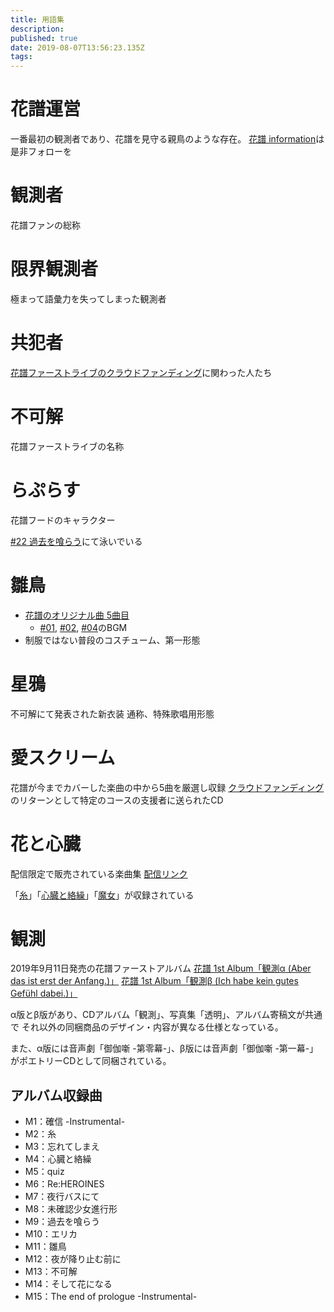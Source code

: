 ```yaml
---
title: 用語集
description: 
published: true
date: 2019-08-07T13:56:23.135Z
tags: 
---
```


# 花譜運営
一番最初の観測者であり、花譜を見守る親鳥のような存在。
[花譜 information](https://twitter.com/kaf_info)は是非フォローを

# 観測者
花譜ファンの総称

# 限界観測者
極まって語彙力を失ってしまった観測者

# 共犯者
[花譜ファーストライブのクラウドファンディング](https://camp-fire.jp/projects/view/153477)に関わった人たち

# 不可解
花譜ファーストライブの名称

# らぷらす
花譜フードのキャラクター

[#22 過去を喰らう](https://www.youtube.com/watch?v=tMKrECxEpq8)にて泳いでいる

# 雛鳥
- [花譜のオリジナル曲 5曲目](https://www.youtube.com/watch?v=M1RIUrgJqWw)
  - [#01](https://www.youtube.com/watch?v=LZWPYAqDtGs), [#02](https://www.youtube.com/watch?v=eqovRWVLCic), [#04](https://www.youtube.com/watch?v=BTNFCI4Ue0U)のBGM
- 制服ではない普段のコスチューム、第一形態

# 星鴉
不可解にて発表された新衣装
通称、特殊歌唱用形態

# 愛スクリーム
花譜が今までカバーした楽曲の中から5曲を厳選し収録
[クラウドファンディング](https://camp-fire.jp/projects/view/153477)のリターンとして特定のコースの支援者に送られたCD

# 花と心臓
配信限定で販売されている楽曲集
[配信リンク](https://linkco.re/hf6NAvP2)

「[糸](https://www.youtube.com/watch?v=3Wtx6k2vInU)」「[心臓と絡繰](https://www.youtube.com/watch?v=hcm1LGOxJbc)」「[魔女](https://www.youtube.com/watch?v=AqwFHfsAlx0)」が収録されている

# 観測
2019年9月11日発売の花譜ファーストアルバム
[花譜 1st Album「観測α (Aber das ist erst der Anfang.)」](https://kamitsubaki.booth.pm/items/1460188)
[花譜 1st Album「観測β (Ich habe kein gutes Gefühl dabei.)」](https://kamitsubaki.booth.pm/items/1460435)

α版とβ版があり、CDアルバム「観測」、写真集「透明」、アルバム寄稿文が共通で
それ以外の同梱商品のデザイン・内容が異なる仕様となっている。

また、α版には音声劇「御伽噺 -第零幕-」、β版には音声劇「御伽噺 -第一幕-」がポエトリーCDとして同梱されている。

## アルバム収録曲
- M1：確信 -Instrumental-
- M2：糸
- M3：忘れてしまえ
- M4：心臓と絡繰
- M5：quiz
- M6：Re:HEROINES
- M7：夜行バスにて
- M8：未確認少女進行形
- M9：過去を喰らう
- M10：エリカ
- M11：雛鳥
- M12：夜が降り止む前に
- M13：不可解
- M14：そして花になる
- M15：The end of prologue -Instrumental-